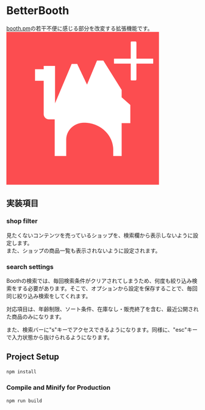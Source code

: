 # BetterBooth

[booth.pm](https://booth.pm)の若干不便に感じる部分を改変する拡張機能です。
![](public/icon/icon-128.png)

## 実装項目
### shop filter
見たくないコンテンツを売っているショップを、検索欄から表示しないように設定します。<br>
また、ショップの商品一覧も表示されないように設定されます。
### search settings
Boothの検索では、毎回検索条件がクリアされてしまうため、何度も絞り込み検索をする必要があります。そこで、オプションから設定を保存することで、毎回同じ絞り込み検索をしてくれます。

対応項目は、年齢制限、ソート条件、在庫なし・販売終了を含む、最近公開された商品のみになります。

また、検索バーに"s"キーでアクセスできるようになります。同様に、"esc"キーで入力状態から抜けられるようになります。


## Project Setup

```sh
npm install
```

### Compile and Minify for Production

```sh
npm run build
```
